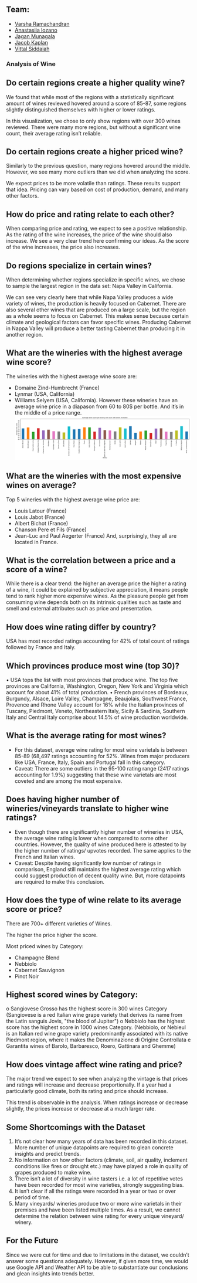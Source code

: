 ## Team:
* [Varsha Ramachandran](varsharcn@gmail.com)
* [Anastasiia lozano](alexis.filimonova@gmail.com)
* [Jagan Munagala](jagan1301@gmail.com)
* [Jacob Kaplan](j.kaplan814@yahoo.com)
* [Vittal Siddaiah](vittal.siddaiah@gmail.com)

### Analysis of Wine

## Do certain regions create a higher quality wine?	
We found that while most of the regions with a statistically significant amount of wines reviewed hovered around a score of 85-87, some regions slightly distinguished themselves with higher or lower ratings.

 
In this visualization, we chose to only show regions with over 300 wines reviewed. There were many more regions, but without a significant wine count, their average rating isn’t reliable.

## Do certain regions create a higher priced wine?
Similarly to the previous question, many regions hovered around the middle. However, we see many more outliers than we did when analyzing the score. 
 
We expect prices to be more volatile than ratings. These results support that idea. Pricing can vary based on cost of production, demand, and many other factors.

## How do price and rating relate to each other?
When comparing price and rating, we expect to see a positive relationship. As the rating of the wine increases, the price of the wine should also increase. 
We see a very clear trend here confirming our ideas. As the score of the wine increases, the price also increases.

## Do regions specialize in certain wines?
When determining whether regions specialize in specific wines, we chose to sample the largest region in the data set: Napa Valley in California.
 
We can see very clearly here that while Napa Valley produces a wide variety of wines, the production is heavily focused on Cabernet. There are also several other wines that are produced on a large scale, but the region as a whole seems to focus on Cabernet. This makes sense because certain climate and geological factors can favor specific wines. Producing Cabernet in Nappa Valley will produce a better tasting Cabernet than producing it in another region.

## What are the wineries with the highest average wine score?
The wineries with the highest average wine score are:
* Domaine Zind-Humbrecht (France)
* Lynmar (USA, California)
* Williams Selyem (USA, California).
However these wineries have an average wine price in a diapason from 60 to 80$ per bottle. And it’s in the middle of a price range.
![alt text](https://github.com/vittalsiddaiah/FantasticFive/blob/master/Project/src/images/Average_wine_scores.png?raw=true)

## What are the wineries with the most expensive wines on average?
Top 5 wineries with the highest average wine price are:
* Louis Latour (France)
* Louis Jabot (France)
* Albert Bichot (France)
* Chanson Pere et Fils (France)
* Jean-Luc and Paul Aegerter (France)
And, surprisingly, they all are located in France.
 


## What is the correlation between a price and a score of a wine?
While there is a clear trend: the higher an average price the higher a rating of a wine, it could be explained by subjective appreciation, it means people tend to rank higher more expensive wines. As the pleasure people get from consuming wine depends both on its intrinsic qualities such as taste and smell and external attributes such as price and presentation. 
 

## How does wine rating differ by country?
USA has most recorded ratings accounting for 42% of total count of ratings followed by France and Italy. 
 

## Which provinces produce most wine (top 30)?
•	USA tops the list with most provinces that produce wine. The top five provinces are California, Washington, Oregon, New York and Virginia which account for about 41% of total production. 
•	French provinces of Bordeaux, Burgundy, Alsace, Loire Valley, Champagne, Beaujolais, Southwest France, Provence and Rhone Valley account for 16% while the Italian provinces of Tuscany, Piedmont, Veneto, Northeastern Italy, Sicily & Sardinia, Southern Italy and Central Italy comprise about 14.5% of wine production worldwide.   
 

## What is the average rating for most wines?
* For this dataset, average wine rating for most wine varietals is between 85-89 (68,497 ratings accounting for 52%. Wines from major producers like USA, France, Italy, Spain and Portugal fall in this category. 
* Caveat: There are some outliers in the 95-100 rating range (2417 ratings accounting for 1.9%) suggesting that these wine varietals are most coveted and are among the most expensive.


 
## Does having higher number of wineries/vineyards translate to higher wine ratings?
* Even though there are significantly higher number of wineries in USA, the average wine rating is lower when compared to some other countries. However, the quality of wine produced here is attested to by the higher number of ratings/ upvotes recorded. The same applies to the French and Italian wines.
* Caveat: Despite having significantly low number of ratings in comparison, England still maintains the highest average rating which could suggest production of decent quality wine. But, more datapoints are required to make this conclusion. 
 
## How does the type of wine relate to its average score or price?

There are 700+ different varieties of Wines.

The higher the price higher the score.

Most priced wines by Category:

* Champagne Blend
* Nebbiolo
* Cabernet Sauvignon
* Pinot Noir

## Highest scored wines by Category:

o	Sangiovese Grosso has the highest score in 300 wines Category (Sangiovese is a red Italian wine grape variety that derives its name from the Latin sanguis Jovis, "the blood of Jupiter")
o	Nebbiolo has the highest score has the highest score in 1000 wines Category. (Nebbiolo, or Nebieul is an Italian red wine grape variety predominantly associated with its native Piedmont region, where it makes the Denominazione di Origine Controllata e Garantita wines of Barolo, Barbaresco, Roero, Gattinara and Ghemme)
 
 
 
## How does vintage affect wine rating and price?
The major trend we expect to see when analyzing the vintage is that prices and ratings will increase and decrease proportionally. If a year had a particularly good climate, both its rating and price should increase.
 

This trend is observable in the analysis. When ratings increase or decrease slightly, the prices increase or decrease at a much larger rate. 

## Some Shortcomings with the Dataset
1.	It’s not clear how many years of data has been recorded in this dataset. More number of unique datapoints are required to glean concrete insights and predict trends. 
2.	No information on how other factors (climate, soil, air quality, inclement conditions like fires or drought etc.) may have played a role in quality of grapes produced to make wine. 
3.	There isn’t a lot of diversity in wine tasters i.e. a lot of repetitive votes have been recorded for most wine varieties, strongly suggesting bias. 
4.	It isn’t clear if all the ratings were recorded in a year or two or over period of time.
5.	Many vineyards/ wineries produce two or more wine varietals in their premises and have been listed multiple times. As a result, we cannot determine the relation between wine rating for every unique vineyard/ winery. 

## For the Future
Since we were cut for time and due to limitations in the dataset, we couldn’t answer some questions adequately. However, if given more time, we would use Google API and Weather API to be able to substantiate our conclusions and glean insights into trends better. 
